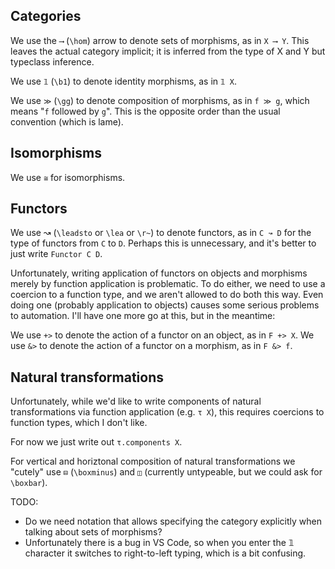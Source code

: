 Categories
---

We use the `⟶` (`\hom`) arrow to denote sets of morphisms, as in `X ⟶ Y`.
This leaves the actual category implicit; it is inferred from the type of X and Y but typeclass inference.

We use `𝟙` (`\b1`) to denote identity morphisms, as in `𝟙 X`.

We use `≫` (`\gg`) to denote composition of morphisms, as in `f ≫ g`, which means "`f` followed by `g`".
This is the opposite order than the usual convention (which is lame).  

Isomorphisms
---
We use `≅` for isomorphisms.

Functors
---
We use ↝ (`\leadsto` or `\lea` or `\r~`) to denote functors, as in `C ↝ D` for the type of functors from `C` to `D`.
Perhaps this is unnecessary, and it's better to just write `Functor C D`.

Unfortunately, writing application of functors on objects and morphisms merely by function application is problematic.
To do either, we need to use a coercion to a function type, and we aren't allowed to do both this way.
Even doing one (probably application to objects) causes some serious problems to automation. I'll have one more go at this,
but in the meantime:

We use `+>` to denote the action of a functor on an object, as in `F +> X`.
We use `&>` to denote the action of a functor on a morphism, as in `F &> f`.

Natural transformations
---
Unfortunately, while we'd like to write components of natural transformations via function application (e.g. `τ X`),
this requires coercions to function types, which I don't like.

For now we just write out `τ.components X`.

For vertical and horiztonal composition of natural transformations we "cutely" use `⊟` (`\boxminus`) and `◫` (currently untypeable, but we could ask for `\boxbar`).


TODO:
* Do we need notation that allows specifying the category explicitly when talking about sets of morphisms?
* Unfortunately there is a bug in VS Code, so when you enter the 𝟙 character it switches to right-to-left typing, which is a bit confusing.

